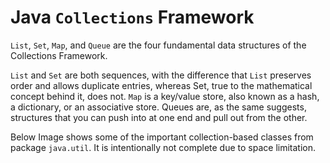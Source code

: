 # Java `Collections` Framework

`List`, `Set`, `Map`, and `Queue` are the four fundamental data structures of the Collections Framework. 

`List` and `Set` are both sequences, with the difference that `List` preserves order and allows duplicate entries, whereas Set, true to the mathematical concept behind it, does not. `Map` is a key/value store, also known as a hash, a dictionary, or an associative store. 
Queues are, as the same suggests, structures that you can push into at one end and pull out from the other.

Below Image shows some of the important collection-based classes from package `java.util`. It is intentionally not complete due to space limitation.

[](java-collection-framework.png)
